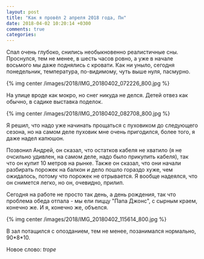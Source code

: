 ```yaml
---
layout: post
title: "Как я провёл 2 апреля 2018 года, Пн"
date: 2018-04-02 10:20:14 +0300
comments: true
categories: 
---
```

Спал очень глубоко, снились необыкновенно реалистичные сны. Проснулся, тем не менее, в шесть часов ровно, а уже в начале восьмого мы даже поднялись с кровати. Как ни уныло, сегодня понедельник, температура, по-видимому, чуть выше нуля, пасмурно.

{% img center /images/2018/IMG_20180402_072226_800.jpg %}

На улице вроде как мокро, но снег никуда не делся. Детей отвез как обычно, в садике выставка поделок.

{% img center /images/2018/IMG_20180402_082708_800.jpg %}

Я решил, что надо уже начинать прощаться с пуховиком до следующего сезона, но на самом деле пуховик мне очень пригодился, более того, я даже надел капюшон.

Позвонил Андрей, он сказал, что остатков кабеля не хватило (я не очсильно удивлен, на самом деле, надо было прикупить кабеля), так что он купит 10 метров на рынке. Также он сказал, что они начали разбирать порожек на балкон и дело пошло гораздо хуже, чем ожидалось, потому что порожек не отрывается. Я вообще надеялся, что он снимется легко, но он, очевидно, прилип. 

Сегодня на работе не просто так день, а день рождения, так что проблема обеда отпала - мы ели пиццу "Папа Джонс", с сырным краем, конечно же. И я, конечно же, объелся.

{% img center /images/2018/IMG_20180402_115614_800.jpg %}

В зал потащился с опозданием, тем не менее, позанимался нормально, 90\*8\*10.



Новое слово: *trope*